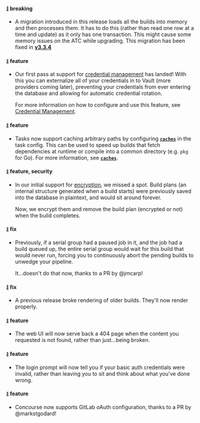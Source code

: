 #### <sub><sup><a name="v330-note-1" href="#v330-note-1">:link:</a></sup></sub> breaking

* A migration introduced in this release loads all the builds into memory and then processes them. It has to do this (rather than read one row at a time and update) as it only has one transaction. This might cause some memory issues on the ATC while upgrading. This migration has been fixed in [**v3.3.4**](https://github.com/concourse/concourse/releases/tag/v3.3.4)
  
  
#### <sub><sup><a name="v330-note-2" href="#v330-note-2">:link:</a></sup></sub> feature

* Our first pass at support for [credential management](https://concourse-ci.org/creds.html) has landed! With this you can externalize all of your credentials in to Vault (more providers coming later), preventing your credentials from ever entering the database and allowing for automatic credential rotation.
  
  For more information on how to configure and use this feature, see [Credential Management](https://concourse-ci.org/creds.html).
  
  
#### <sub><sup><a name="v330-note-3" href="#v330-note-3">:link:</a></sup></sub> feature

* Tasks now support caching arbitrary paths by configuring [**`caches`**](https://concourse-ci.org/tasks.html#task-caches) in the task config. This can be used to speed up builds that fetch dependencies at runtime or compile into a common directory (e.g. `pkg` for Go). For more information, see [**`caches`**](https://concourse-ci.org/tasks.html#task-caches).
  
  
#### <sub><sup><a name="v330-note-4" href="#v330-note-4">:link:</a></sup></sub> feature, security

* In our initial support for [encryption](https://concourse-ci.org/encryption.html), we missed a spot. Build plans (an internal structure generated when a build starts) were previously saved into the database in plaintext, and would sit around forever.
  
  Now, we encrypt them and remove the build plan (encrypted or not) when the build completes.
  
  
#### <sub><sup><a name="v330-note-5" href="#v330-note-5">:link:</a></sup></sub> fix

* Previously, if a serial group had a paused job in it, and the job had a build queued up, the entire serial group would wait for this build that would never run, forcing you to continuously abort the pending builds to unwedge your pipeline.
  
  It...doesn't do that now, thanks to a PR by @jmcarp!
  
  
#### <sub><sup><a name="v330-note-6" href="#v330-note-6">:link:</a></sup></sub> fix

* A previous release broke rendering of older builds. They'll now render properly.
  
  
#### <sub><sup><a name="v330-note-7" href="#v330-note-7">:link:</a></sup></sub> feature

* The web UI will now serve back a 404 page when the content you requested is not found, rather than just...being broken.
  
  
#### <sub><sup><a name="v330-note-8" href="#v330-note-8">:link:</a></sup></sub> feature

* The login prompt will now tell you if your basic auth credentials were invalid, rather than leaving you to sit and think about what you've done wrong.
  
  
#### <sub><sup><a name="v330-note-9" href="#v330-note-9">:link:</a></sup></sub> feature

* Concourse now supports GitLab oAuth configuration, thanks to a PR by @markstgodard!
  
  
